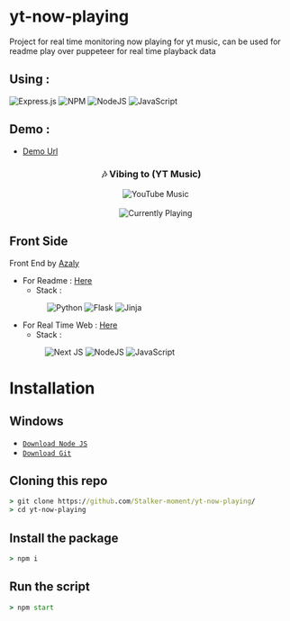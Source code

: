 # yt-now-playing
Project for real time monitoring now playing for yt music, can be used for readme
play over puppeteer for real time playback data

## Using :
![Express.js](https://img.shields.io/badge/express.js-%23404d59.svg?style=for-the-badge&logo=express&logoColor=%2361DAFB) ![NPM](https://img.shields.io/badge/NPM-%23CB3837.svg?style=for-the-badge&logo=npm&logoColor=white) ![NodeJS](https://img.shields.io/badge/node.js-6DA55F?style=for-the-badge&logo=node.js&logoColor=white)	![JavaScript](https://img.shields.io/badge/javascript-%23323330.svg?style=for-the-badge&logo=javascript&logoColor=%23F7DF1E)

## Demo :
- [Demo Url](https://ytnow.tierkun.my.id/api/ytmusic?background_color=0d1117&border_color=ffffff)

<div align="center">
  <h3>🎶 Vibing to (YT Music)</h3>
  <div>
    &nbsp;&nbsp;&nbsp;&nbsp;<img src="https://img.shields.io/badge/YouTube_Music-FF0000?style=for-the-badge&logo=youtube-music&logoColor=white" alt="YouTube Music">
  </div>
  <br>
  &nbsp;&nbsp;&nbsp;&nbsp;<img src="https://ytnow.tierkun.my.id/api/spotify?background_color=0d1117&border_color=ffffff" alt="Currently Playing">
</div>

## Front Side 
Front End by [Azaly](https://github.com/MRAzaly20/)

- For Readme : [Here](https://github.com/MRAzaly20/Flask-YT-Playing)
  * Stack :

&nbsp;&nbsp;&nbsp;&nbsp;&nbsp;&nbsp;&nbsp;&nbsp;&nbsp;&nbsp;&nbsp;&nbsp;&nbsp;&nbsp;&nbsp;&nbsp; ![Python](https://img.shields.io/badge/python-3670A0?style=for-the-badge&logo=python&logoColor=ffdd54) ![Flask](https://img.shields.io/badge/flask-%23000.svg?style=for-the-badge&logo=flask&logoColor=white) ![Jinja](https://img.shields.io/badge/jinja-white.svg?style=for-the-badge&logo=jinja&logoColor=black)
- For Real Time Web : [Here](belum)
  * Stack :

&nbsp;&nbsp;&nbsp;&nbsp;&nbsp;&nbsp;&nbsp;&nbsp;&nbsp;&nbsp;&nbsp;&nbsp;&nbsp;&nbsp;&nbsp;&nbsp;![Next JS](https://img.shields.io/badge/Next-black?style=for-the-badge&logo=next.js&logoColor=white) ![NodeJS](https://img.shields.io/badge/node.js-6DA55F?style=for-the-badge&logo=node.js&logoColor=white)	![JavaScript](https://img.shields.io/badge/javascript-%23323330.svg?style=for-the-badge&logo=javascript&logoColor=%23F7DF1E)

# Installation

## Windows
* [`Download Node JS`](https://nodejs.org/en/download/)
* [`Download Git`](https://git-scm.com/download/win)

## Cloning this repo
```cmd
> git clone https://github.com/Stalker-moment/yt-now-playing/
> cd yt-now-playing
```

## Install the package
```cmd
> npm i
```

## Run the script
```cmd
> npm start
```
